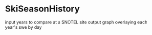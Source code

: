 # SkiSeasonHistory
input years to compare at a SNOTEL site
output graph overlaying each year's swe by day

